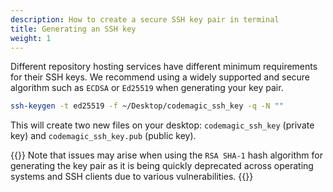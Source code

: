 ```yaml
---
description: How to create a secure SSH key pair in terminal
title: Generating an SSH key
weight: 1
---
```


Different repository hosting services have different minimum requirements for their SSH keys. We recommend using a widely supported and secure algorithm such as `ECDSA` or `Ed25519` when generating your key pair.

```bash
ssh-keygen -t ed25519 -f ~/Desktop/codemagic_ssh_key -q -N ""
```

This will create two new files on your desktop: `codemagic_ssh_key` (private key) and `codemagic_ssh_key.pub` (public key). 

{{<notebox>}}
Note that issues may arise when using the `RSA SHA-1` hash algorithm for generating the key pair as it is being quickly deprecated across operating systems and SSH clients due to various vulnerabilities.
{{</notebox>}}
